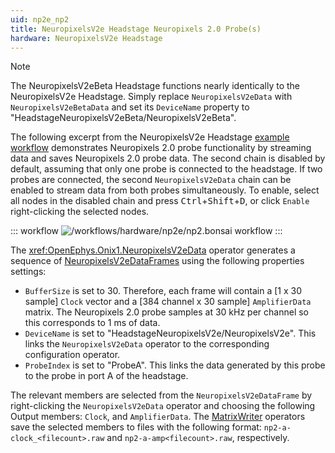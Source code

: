 ```yaml
---
uid: np2e_np2
title: NeuropixelsV2e Headstage Neuropixels 2.0 Probe(s)
hardware: NeuropixelsV2e Headstage
---
```


> [!NOTE] 
> The NeuropixelsV2eBeta Headstage functions nearly identically to the NeuropixelsV2e Headstage. Simply replace
> `NeuropixelsV2eData` with `NeuropixelsV2eBetaData` and set its `DeviceName` property to
> "HeadstageNeuropixelsV2eBeta/NeuropixelsV2eBeta". 

The following excerpt from the NeuropixelsV2e Headstage [example workflow](xref:np2e) demonstrates Neuropixels 2.0 probe
functionality by streaming data and saves Neuropixels 2.0 probe data. The second chain is disabled by default, assuming
that only one probe is connected to the headstage. If two probes are connected, the second `NeuropixelsV2eData` chain
can be enabled to stream data from both probes simultaneously. To enable, select all nodes in the disabled chain and
press <kbd>Ctrl</kbd>+<kbd>Shift</kbd>+<kbd>D</kbd>, or click `Enable` right-clicking the selected nodes.

::: workflow
![/workflows/hardware/np2e/np2.bonsai workflow](../../../workflows/hardware/np2e/np2.bonsai)
:::

The <xref:OpenEphys.Onix1.NeuropixelsV2eData> operator generates a sequence of
[NeuropixelsV2eDataFrames](xref:OpenEphys.Onix1.NeuropixelsV2eDataFrame) using the following
properties settings:
- `BufferSize` is set to 30. Therefore, each frame will contain a [1 x 30 sample] `Clock` vector and a [384 channel x 30
  sample] `AmplifierData` matrix. The Neuropixels 2.0 probe samples at 30 kHz per channel so this corresponds to 1 ms of
  data.
- `DeviceName` is set to "HeadstageNeuropixelsV2e/NeuropixelsV2e". This links the `NeuropixelsV2eData` operator to the
  corresponding configuration operator. 
- `ProbeIndex` is set to "ProbeA". This links the data generated by this probe to the probe in port A of the headstage. 

The relevant members are selected from the `NeuropixelsV2eDataFrame` by right-clicking the `NeuropixelsV2eData`
operator and choosing the following Output members: `Clock`, and `AmplifierData`. The
[MatrixWriter](xref:Bonsai.Dsp.MatrixWriter) operators save the selected members to
files with the following format: `np2-a-clock_<filecount>.raw` and `np2-a-amp<filecount>.raw`, respectively.
